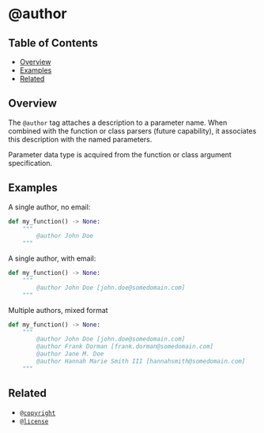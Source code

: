 # @author

## Table of Contents

- [Overview](#overview)
- [Examples](#examples)
- [Related](#related)

## Overview

The `@author` tag attaches a description to a parameter name. When combined with the function or class parsers (future capability), it associates this description with the named parameters.

Parameter data type is acquired from the function or class argument specification.

## Examples

A single author, no email:

```python
def my_function() -> None:
    """
        @author John Doe
    """
```

A single author, with email:

```python
def my_function() -> None:
    """
        @author John Doe [john.doe@somedomain.com]
    """
```

Multiple authors, mixed format
```python
def my_function() -> None:
    """
        @author John Doe [john.doe@somedomain.com]
        @author Frank Dorman [frank.dorman@somedomain.com]
        @author Jane M. Doe
        @author Hannah Marie Smith III [hannahsmith@somedomain.com]
    """
```

## Related

- [`@copyright`](./COPYRIGHT.md)
- [`@license`](./LICENSE.md)
